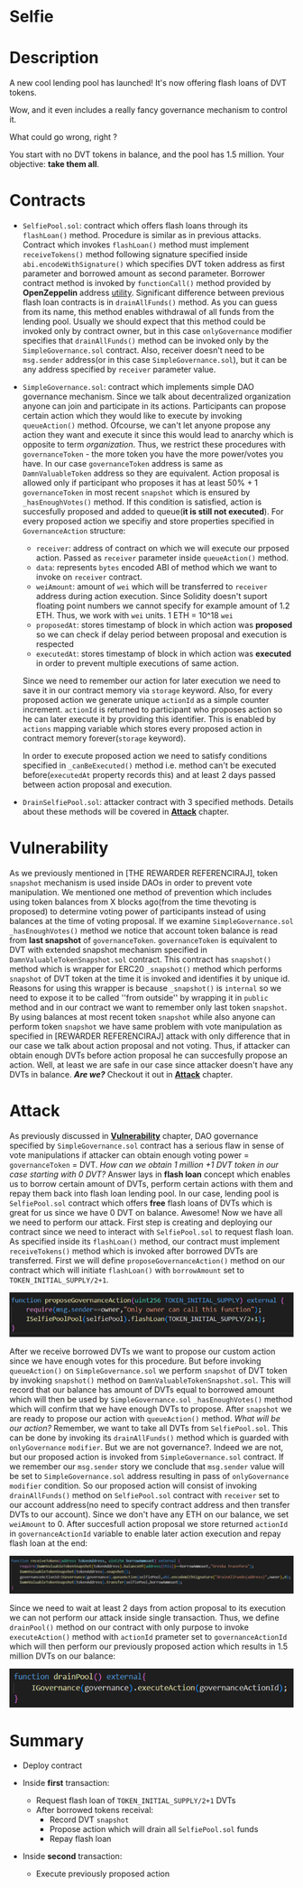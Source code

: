 # Selfie
# Description
A new cool lending pool has launched! It's now offering flash loans of DVT tokens.

Wow, and it even includes a really fancy governance mechanism to control it.

What could go wrong, right ?

You start with no DVT tokens in balance, and the pool has 1.5 million. Your objective: **take them all**.
# Contracts
- `SelfiePool.sol`: contract which offers flash loans through its `flashLoan()` method. Procedure is similar as in previous attacks. Contract which invokes `flashLoan()` method must implement `receiveTokens()` method following signature specified inside `abi.encodeWithSignature()` which specifies DVT token address as first parameter and borrowed amount as second parameter. Borrower contract method is invoked by `functionCall()` method provided by **OpenZeppelin** address [utility](https://docs.openzeppelin.com/contracts/3.x/api/utils#Address-functionCall-address-bytes-). Significant difference between previous flash loan contracts is in `drainAllFunds()` method. As you can guess from its name, this method enables withdrawal of all funds from the lending pool. Usually we should expect that this method could be invoked only by contract owner, but in this case `onlyGovernance` modifier specifies that `drainAllFunds()` method can be invoked only by the `SimpleGovernance.sol` contract. Also, receiver doesn't need to be `msg.sender` address(or in this case `SimpleGovernance.sol`), but it can be any address specified by `receiver` parameter value.
- `SimpleGovernance.sol`: contract which implements simple DAO governance mechanism. Since we talk about decentralized organization anyone can join and participate in its actions. Participants can propose certain action which they would like to execute by invoking `queueAction()` method. Ofcourse, we can't let anyone propose any action they want and execute it since this would lead to anarchy which is opposite to term *organization*. Thus, we restrict these procedures with `governanceToken` - the more token you have the more power/votes you have. In our case `governanceToken` address is same as `DamnValuableToken` address so they are equivalent. Action proposal is allowed only if participant who proposes it has at least 50% + 1 `governanceToken` in most recent `snapshot` which is ensured by `_hasEnoughVotes()` method. If this condition is satisfied, action is succesfully proposed and added to queue(**it is still not executed**). For every proposed action we specifiy and store properties specified in `GovernanceAction` structure:
    - `receiver`: address of contract on which we will execute our prposed action. Passed as `receiver` parameter inside `queueAction()` method.
    - `data`: represents `bytes` encoded ABI of method which we want to invoke on `receiver` contract. 
    - `weiAmount`: amount of `wei` which will be transferred to `receiver` address during action execution. Since Solidity doesn't suport floating point numbers we cannot specify for example amount of 1.2 ETH. Thus, we work with `wei` units. 1 ETH = 10^18 `wei`
    - `proposedAt`: stores timestamp of block in which action was **proposed** so we can check if delay period between proposal and execution is respected
    - `executedAt`: stores timestamp of block in which action was **executed** in order to prevent multiple executions of same action.

    Since we need to remember our action for later execution we need to save it in our contract memory via `storage` keyword. Also, for every proposed action we generate unique `actionId` as a simple counter increment. `actionId` is returned to participant who proposes action so he can later execute it by providing this identifier. This is enabled by `actions` mapping variable which stores every proposed action in contract memory forever(`storage` keyword).
    
    In order to execute proposed action we need to satisfy conditions specified in `_canBeExecuted()` method i.e. method can't be executed before(`executedAt` property records this) and at least 2 days passed between action proposal and execution.
- `DrainSelfiePool.sol`: attacker contract with 3 specified methods. Details about these methods will be covered in [**Attack**](#Attack) chapter.
# Vulnerability
As we previously mentioned in [THE REWARDER REFERENCIRAJ], token `snapshot` mechanism is used inside DAOs in order to prevent vote manipulation. We mentioned one method of prevention which includes using token balances from X blocks ago(from the time thevoting is proposed) to determine voting power of participants instead of using balances at the time of voting proposal. If we examine `SimpleGovernance.sol` `_hasEnoughVotes()` method we notice that account token balance is read from **last snapshot** of `governanceToken`. `governanceToken` is equivalent to DVT with extended snapshot mechanism specified in `DamnValuableTokenSnapshot.sol` contract. This contract has `snapshot()` method which is wrapper for ERC20 `_snapshot()` method which performs `snapshot` of DVT token at the time it is invoked and identifies it by unique id. Reasons for using this wrapper is because `_snapshot()` is `internal` so we need to expose it to be called ''from outside'' by wrapping it in `public` method and in our contract we want to remember only last token `snapshot`.
By using balances at most recent token `snapshot` while also anyone can perform token `snapshot` we have same problem with vote manipulation as specified in [REWARDER REFERENCIRAJ] attack with only difference that in our case we talk about action proposal and not voting. Thus, if attacker can obtain enough DVTs before action proposal he can succesfully propose an action. Well, at least we are safe in our case since attacker doesn't have any DVTs in balance. ***Are we?*** Checkout it out in [**Attack**](#Attack) chapter.
# Attack
As previously discussed in [**Vulnerability**](#Vulnerability) chapter, DAO governance specified by `SimpleGovernance.sol` contract has a serious flaw in sense of vote manipulations if attacker can obtain enough voting power = `governanceToken` = DVT. *How can we obtain 1 million +1 DVT token in our case starting with 0 DVT?* Answer lays in **flash loan** concept which enables us to borrow certain amount of DVTs, perform certain actions with them and repay them back into flash loan lending pool. In our case, lending pool is `SelfiePool.sol` contract which offers **free** flash loans of DVTs which is great for us since we have 0 DVT on balance. Awesome! Now we have all we need to perform our attack. 
First step is creating and deploying our contract since we need to interact with `SelfiePool.sol` to request flash loan. As specified inside its `flashLoan()` method, our contract must implement `receiveTokens()` method which is invoked after borrowed DVTs are transferred. First we will define `proposeGovernanceAction()` method on our contract which will initiate `flashLoan()` with `borrowAmount` set to `TOKEN_INITIAL_SUPPLY/2+1`.

![proposeGovernanceAction() method](../../images/selfie/selfie1.PNG)

After we receive borrowed DVTs we want to propose our custom action since we have enough votes for this procedure. But before invoking `queueAction()` on `SimpleGovernance.sol` we perform `snapshot` of DVT token by invoking `snapshot()` method on `DamnValuableTokenSnapshot.sol`. This will record that our balance has amount of DVTs equal to borrowed amount which will then be used by `SimpleGovernance.sol` `_hasEnoughVotes()` method which will confirm that we have enough DVTs to propose. After `snapshot` we are ready to propose our action with `queueAction()` method. *What will be our action?* Remember, we want to take all DVTs from `SelfiePool.sol`. This can be done by invoking its `drainAllFunds()` method which is guarded with `onlyGovernance` `modifier`. But we are not governance?. Indeed we are not, but our proposed action is invoked from `SimpleGovernance.sol` contract. If we remember our `msg.sender` story we conclude that `msg.sender` value will be set to `SimpleGovernance.sol` address resulting in pass of `onlyGovernance` `modifier` condition. So our proposed action will consist of invoking `drainAllFunds()` method on `SelfiePool.sol` contract with `receiver` set to our account address(no need to specify contract address and then transfer DVTs to our account). Since we don't have any ETH on our balance, we set `weiAmount` to 0. After succesfull action proposal we store returned `actionId` in `governanceActionId` variable to enable later action execution and repay flash loan at the end:

![receiveTokens() method](../../images/selfie/selfie2.PNG)

Since we need to wait at least 2 days from action proposal to its execution we can not perform our attack inside single transaction. Thus, we define `drainPool()` method on our contract with only purpose to invoke `executeAction()` method with `actionId` prameter set to `governanceActionId` which will then perform our previously proposed action which results in 1.5 million DVTs on our balance:

![drainPool() method](../../images/selfie/selfie3.PNG)
# Summary
- Deploy contract
- Inside **first** transaction:
    - Request flash loan of `TOKEN_INITIAL_SUPPLY/2+1` DVTs
    - After borrowed tokens receival:
        - Record DVT `snapshot`
        - Propose action which will drain all `SelfiePool.sol` funds
        - Repay flash loan

- Inside **second** transaction:
    - Execute previously proposed action
